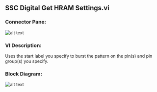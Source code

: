 ## **SSC Digital Get HRAM Settings.vi**
### Connector Pane:
![alt text](/Digital/SSC%20Digital/HRAM/SSC%20Digital%20Get%20HRAM%20Settings.vic.png "SSC Digital Get HRAM Settings.vi connector pane")

### VI Description:
Uses the start label you specify to burst the pattern on the pin(s) and pin group(s) you specify.

### Block Diagram:
![alt text](/Digital/SSC%20Digital/HRAM/SSC%20Digital%20Get%20HRAM%20Settings.vid.png "SSC Digital Get HRAM Settings.vi block diagram")
